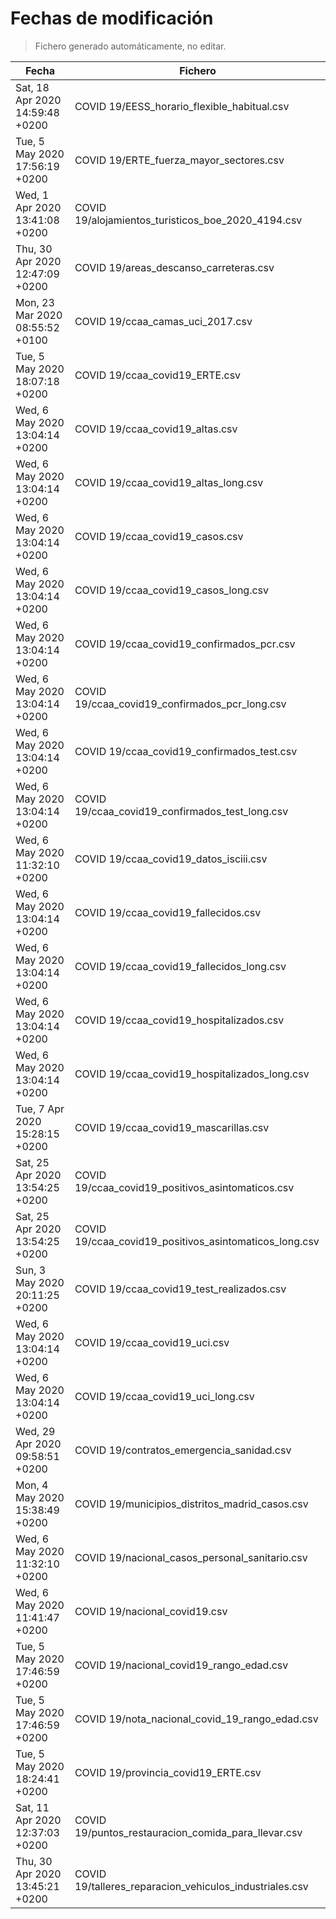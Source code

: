 # Fechas de modificación

> Fichero generado automáticamente, no editar.

| Fecha                           | Fichero                  |
|---------------------------------|--------------------------|
| Sat, 18 Apr 2020 14:59:48 +0200  | COVID 19/EESS_horario_flexible_habitual.csv |
| Tue, 5 May 2020 17:56:19 +0200  | COVID 19/ERTE_fuerza_mayor_sectores.csv |
| Wed, 1 Apr 2020 13:41:08 +0200  | COVID 19/alojamientos_turisticos_boe_2020_4194.csv |
| Thu, 30 Apr 2020 12:47:09 +0200  | COVID 19/areas_descanso_carreteras.csv |
| Mon, 23 Mar 2020 08:55:52 +0100  | COVID 19/ccaa_camas_uci_2017.csv |
| Tue, 5 May 2020 18:07:18 +0200  | COVID 19/ccaa_covid19_ERTE.csv |
| Wed, 6 May 2020 13:04:14 +0200  | COVID 19/ccaa_covid19_altas.csv |
| Wed, 6 May 2020 13:04:14 +0200  | COVID 19/ccaa_covid19_altas_long.csv |
| Wed, 6 May 2020 13:04:14 +0200  | COVID 19/ccaa_covid19_casos.csv |
| Wed, 6 May 2020 13:04:14 +0200  | COVID 19/ccaa_covid19_casos_long.csv |
| Wed, 6 May 2020 13:04:14 +0200  | COVID 19/ccaa_covid19_confirmados_pcr.csv |
| Wed, 6 May 2020 13:04:14 +0200  | COVID 19/ccaa_covid19_confirmados_pcr_long.csv |
| Wed, 6 May 2020 13:04:14 +0200  | COVID 19/ccaa_covid19_confirmados_test.csv |
| Wed, 6 May 2020 13:04:14 +0200  | COVID 19/ccaa_covid19_confirmados_test_long.csv |
| Wed, 6 May 2020 11:32:10 +0200  | COVID 19/ccaa_covid19_datos_isciii.csv |
| Wed, 6 May 2020 13:04:14 +0200  | COVID 19/ccaa_covid19_fallecidos.csv |
| Wed, 6 May 2020 13:04:14 +0200  | COVID 19/ccaa_covid19_fallecidos_long.csv |
| Wed, 6 May 2020 13:04:14 +0200  | COVID 19/ccaa_covid19_hospitalizados.csv |
| Wed, 6 May 2020 13:04:14 +0200  | COVID 19/ccaa_covid19_hospitalizados_long.csv |
| Tue, 7 Apr 2020 15:28:15 +0200  | COVID 19/ccaa_covid19_mascarillas.csv |
| Sat, 25 Apr 2020 13:54:25 +0200  | COVID 19/ccaa_covid19_positivos_asintomaticos.csv |
| Sat, 25 Apr 2020 13:54:25 +0200  | COVID 19/ccaa_covid19_positivos_asintomaticos_long.csv |
| Sun, 3 May 2020 20:11:25 +0200  | COVID 19/ccaa_covid19_test_realizados.csv |
| Wed, 6 May 2020 13:04:14 +0200  | COVID 19/ccaa_covid19_uci.csv |
| Wed, 6 May 2020 13:04:14 +0200  | COVID 19/ccaa_covid19_uci_long.csv |
| Wed, 29 Apr 2020 09:58:51 +0200  | COVID 19/contratos_emergencia_sanidad.csv |
| Mon, 4 May 2020 15:38:49 +0200  | COVID 19/municipios_distritos_madrid_casos.csv |
| Wed, 6 May 2020 11:32:10 +0200  | COVID 19/nacional_casos_personal_sanitario.csv |
| Wed, 6 May 2020 11:41:47 +0200  | COVID 19/nacional_covid19.csv |
| Tue, 5 May 2020 17:46:59 +0200  | COVID 19/nacional_covid19_rango_edad.csv |
| Tue, 5 May 2020 17:46:59 +0200  | COVID 19/nota_nacional_covid_19_rango_edad.csv |
| Tue, 5 May 2020 18:24:41 +0200  | COVID 19/provincia_covid19_ERTE.csv |
| Sat, 11 Apr 2020 12:37:03 +0200  | COVID 19/puntos_restauracion_comida_para_llevar.csv |
| Thu, 30 Apr 2020 13:45:21 +0200  | COVID 19/talleres_reparacion_vehiculos_industriales.csv |
